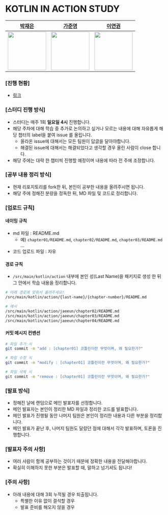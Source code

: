 # KOTLIN IN ACTION STUDY

  <div style="margin: 0 auto">
      <table>
          <thead>
              <tr>
                  <th><a href="https://github.com/Jaeeun1083">박재은</a></th>
                  <th><a href="https://github.com/Jwhyee">가준영</a></th>
                  <th><a href="https://github.com/dalcon10028">이연권</a></th>
              </tr>
          </thead>
          <tbody>
              <tr>
                  <td><img src="https://avatars.githubusercontent.com/u/78838791?v=4" width="120" height="120"/></td>
                  <td><img src="https://avatars.githubusercontent.com/u/82663161?v=4" width="120" height="120"/></td>
                  <td><img src="https://avatars.githubusercontent.com/u/30119526?v=4" width="120" height="120"/></td>
              </tr>
          </tbody>
      </table>
  </div>

### [진행 현황]

- [링크]()

### [스터디 진행 방식]

- 스터디는 매주 1회 **일요일 4시** 진행합니다.
- 해당 주차에 대해 학습 중 추가로 논의하고 싶거나 모르는 내용에 대해 자유롭게 해당 챕터의 label을 붙여 issue 를 올립니다.
  - 올라온 issue에 대해서는 모든 팀원이 답글을 달아야합니다.
  - 해결된 issue에 대해서는 해결되었다고 생각할 경우 올린 사람이 close 합니다.
- 해당 주에는 대략 한 챕터씩 진행할 예정이며 내용에 따라 전 주에 조정합니다.

### [공부 내용 정리 방식]

- 현재 리포지토리를 fork한 뒤, 본인이 공부한 내용을 올려주시면 됩니다.
- 해당 주에 정해진 분량을 정독한 뒤, MD 파일 및 코드로 정리합니다.

### [업로드 규칙]

#### 네이밍 규칙
- md 파일 : README.md
  - 예) `chapter01/README.md`, `chapter02/README.md`, `chapter03/README.md` ...
- 코드 업로드 파일 : 자유

#### 경로 규칙
  - `/src/main/kotlin/action` 내부에 본인 성(Last Name)을 패키지로 생성 한 뒤 그 안에서 학습 내용을 정리합니다.

```bash
# 아래 경로에 맞춰서 올려주세요! 
/src/main/kotlin/action/{last-name}/{chapter-number}/README.md

# 예시
/src/main/kotlin/action/jaeeun/chapter02/README.md
/src/main/kotlin/action/jaeeun/chapter03/README.md
/src/main/kotlin/action/jaeeun/chapter04/README.md
```

#### 커밋 메시지 컨벤션

```bash
# 파일 추가 시
git commit -m "add : [chapter01] 코틀린이란 무엇이며, 왜 필요한가?"

# 파일 수정 시
git commit -m "modify : [chapter01] 코틀린이란 무엇이며, 왜 필요한가?"

# 파일 삭제 시
git commit -m "remove : [chapter01] 코틀린이란 무엇이며, 왜 필요한가?"
```

### [발표 방식]

- 정해진 날에 랜덤으로 메인 발표자를 선정합니다.
- 메인 발표자는 본인이 정리한 MD 파일과 정리한 코드를 발표합니다.
- 메인 발표가 진행될 동안 나머지 팀원은 본인이 정리한 내용과 다른 부분을 정리합니다.
- 메인 발표가 끝난 후, 나머지 팀원도 달랐던 점에 대해서 각각 발표하며, 토론을 진행합니다.

### [발표자 주의 사항]

- 여러 사람이 함께 공부하는 것이기 때문에 정확한 내용을 전달해야합니다.
- 확실히 이해하지 못한 부분은 발표할 때, 말하고 넘기셔도 됩니다!

### [주의 사항]

- 아래 내용에 대해 3회 누적될 경우 퇴출됩니다.
  - 특별한 이유 없이 결석할 경우
  - 발표 준비를 해오지 않을 경우
